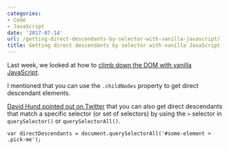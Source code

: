 ```yaml
---
categories:
- Code
- JavaScript
date: '2017-07-14'
url: /getting-direct-descendants-by-selector-with-vanilla-javascript/
title: Getting direct descendants by selector with vanilla JavaScript
---
```


Last week, we looked at how to <a href="https://gomakethings.com/climbing-down-the-dom-with-vanilla-javascript/">climb down the DOM with vanilla JavaScript</a>.

I mentioned that you can use the <code>.childNodes</code> property to get direct descendant elements.

<a href="https://twitter.com/valuedstandards/status/882694786418978816">David Hund pointed out on Twitter</a> that you can also get direct descendants that match a specific selector (or set of selectors) by using the <code>&gt;</code> selector in <code>querySelector()</code> or <code>querySelectorAll()</code>.

<pre><code class="lang-javascript">var directDescendants = document.querySelectorAll('#some-element &gt; .pick-me');
</code></pre>